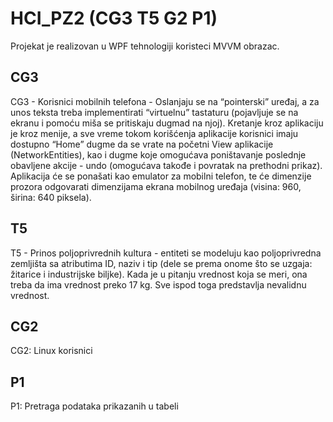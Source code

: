 # HCI_PZ2 (CG3 T5 G2 P1)

Projekat je realizovan u WPF tehnologiji koristeci MVVM obrazac.
 
## CG3

CG3 - Korisnici mobilnih telefona - Oslanjaju se na “pointerski” uređaj, a za unos teksta treba
implementirati “virtuelnu” tastaturu (pojavljuje se na ekranu i pomoću miša se pritiskaju dugmad na
njoj). Kretanje kroz aplikaciju je kroz menije, a sve vreme tokom korišćenja aplikacije korisnici imaju
dostupno “Home” dugme da se vrate na početni View aplikacije (NetworkEntities), kao i dugme koje
omogućava poništavanje poslednje obavljene akcije - undo (omogućava takođe i povratak na
prethodni prikaz). Aplikacija će se ponašati kao emulator za mobilni telefon, te će dimenzije prozora
odgovarati dimenzijama ekrana mobilnog uređaja (visina: 960, širina: 640 piksela). 

## T5
T5 - Prinos poljoprivrednih kultura - entiteti se modeluju kao poljoprivredna zemljišta sa atributima
ID, naziv i tip (dele se prema onome što se uzgaja: žitarice i industrijske biljke). Kada je u pitanju
vrednost koja se meri, ona treba da ima vrednost preko 17 kg. Sve ispod toga predstavlja nevalidnu
vrednost. 

## CG2
CG2: Linux korisnici

## P1
P1: Pretraga podataka prikazanih u tabeli 
